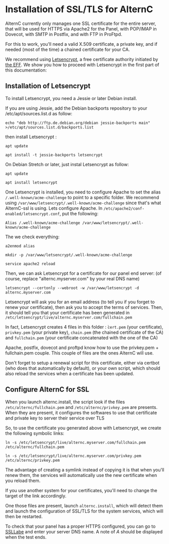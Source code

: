 
Installation of SSL/TLS for AlternC
===================================

AlternC currently only manages one SSL certificate for the entire server, that will be used for HTTPS via Apache2 for the Panel, with POP/IMAP in Dovecot, with SMTP in Postfix, and with FTP in ProFtpd.

For this to work, you'll need a valid X.509 certificate, a private key, and if needed (most of the time) a chained certificate for your CA.

We recommend using [Letsencrypt](https://letsencrypt.org), a free certificate authority initiated by [the EFF](https://www.eff.org). We show you how to proceed with Letsencrypt in the first part of this documentation: 

Installation of Letsencrypt
---------------------------

To install Letsencrypt, you need a Jessie or later Debian install.

If you are using Jessie, add the Debian backports repository to your /etc/apt/sources.list.d as follow:

```
echo "deb http://ftp.de.debian.org/debian jessie-backports main" >/etc/apt/sources.list.d/backports.list
```

then install Letsencrypt : 

```
apt update

apt install -t jessie-backports letsencrypt 
```

On Debian Stretch or later, just instal Letsencrypt as follow:

```
apt update 

apt install letsencrypt
```

One Letsencrypt is installed, you need to configure Apache to set the alias `/.well-known/acme-challenge` to point to a specific folder.
We recommend using `/var/www/letsencrypt/.well-known/acme-challenge` since that's what AlternC-ssl is using.
Lets configure Apache. In `/etc/apache2/conf-enabled/letsencrypt.conf`, put the following:

```
Alias /.well-known/acme-challenge /var/www/letsencrypt/.well-known/acme-challenge
```

The we check everything:

```
a2enmod alias

mkdir -p /var/www/letsencrypt/.well-known/acme-challenge

service apache2 reload
```

Then, we can ask Letsencrypt for a certificate for our panel end server: (of course, replace "alternc.myserver.com" by your real DNS name)

```
letsencrypt --certonly --webroot -w /var/www/letsencrypt -d alternc.myserver.com
```

Letsencrypt will ask you for an email address (to tell you if you forget to renew your certificate), then ask you to accept the terms of services.
Then, it should tell you that your certificate has been generated in `/etc/letsencrypt/live/alternc.myserver.com/fullchain.pem`

In fact, Letsencrypt creates 4 files in this folder : ̀`cert.pem` (your certificate), `privkey.pem` (your private key), `chain.pem` (the chained certificate of the CA) and `fullchain.pem` (your certificate concatenated with the one of the CA)

Apache, postfix, dovecot and proftpd know how to use the privkey.pem + fullchain.pem couple. This couple of files are the ones AlternC will use.

Don't forget to setup a renewal script for this certificate, either via certbot (who does that automatically by default), or your own script, which should also reload the services when a certificate has been updated.

Configure AlternC for SSL
-------------------------

When you launch alternc.install, the script look if the files `/etc/alternc/fullchain.pem` and `/etc/alternc/privkey.pem` are presents. When they are present, it configures the softwares to use that certificate and private key to server their service over TLS

So, to use the certificate you generated above with Letsencrypt, we create the following symbolic links:

```
ln -s /etc/letsencrypt/live/alternc.myserver.com/fullchain.pem /etc/alternc/fullchain.pem

ln -s /etc/letsencrypt/live/alternc.myserver.com/privkey.pem /etc/alternc/privkey.pem
```

The advantage of creating a symlink instead of copying it is that when you'll renew them, the services will automatically use the new certificate when you reload them.

If you use another system for your certificates, you'll need to change the target of the link accordingly.

One those files are present, launch `alternc.install`, which will detect them and launch the configuration of SSL/TLS for the system services, which will then be restarted.

To check that your panel has a proper HTTPS configured, you can go to [SSLLabe](https://ssllabs.com) and enter your server DNS name. A note of *A* should be displayed when the test ends.



